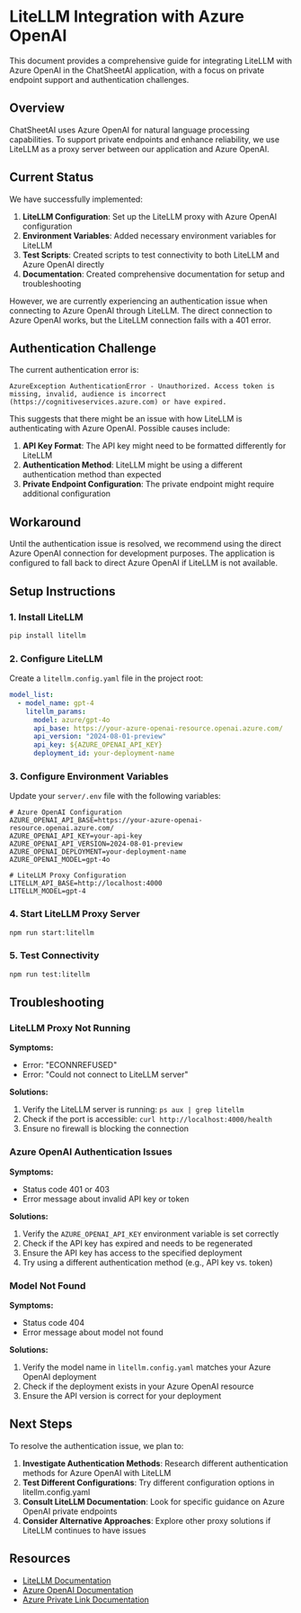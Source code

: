 # LiteLLM Integration with Azure OpenAI

This document provides a comprehensive guide for integrating LiteLLM with Azure OpenAI in the ChatSheetAI application, with a focus on private endpoint support and authentication challenges.

## Overview

ChatSheetAI uses Azure OpenAI for natural language processing capabilities. To support private endpoints and enhance reliability, we use LiteLLM as a proxy server between our application and Azure OpenAI.

## Current Status

We have successfully implemented:

1. **LiteLLM Configuration**: Set up the LiteLLM proxy with Azure OpenAI configuration
2. **Environment Variables**: Added necessary environment variables for LiteLLM
3. **Test Scripts**: Created scripts to test connectivity to both LiteLLM and Azure OpenAI directly
4. **Documentation**: Created comprehensive documentation for setup and troubleshooting

However, we are currently experiencing an authentication issue when connecting to Azure OpenAI through LiteLLM. The direct connection to Azure OpenAI works, but the LiteLLM connection fails with a 401 error.

## Authentication Challenge

The current authentication error is:

```
AzureException AuthenticationError - Unauthorized. Access token is missing, invalid, audience is incorrect (https://cognitiveservices.azure.com) or have expired.
```

This suggests that there might be an issue with how LiteLLM is authenticating with Azure OpenAI. Possible causes include:

1. **API Key Format**: The API key might need to be formatted differently for LiteLLM
2. **Authentication Method**: LiteLLM might be using a different authentication method than expected
3. **Private Endpoint Configuration**: The private endpoint might require additional configuration

## Workaround

Until the authentication issue is resolved, we recommend using the direct Azure OpenAI connection for development purposes. The application is configured to fall back to direct Azure OpenAI if LiteLLM is not available.

## Setup Instructions

### 1. Install LiteLLM

```bash
pip install litellm
```

### 2. Configure LiteLLM

Create a `litellm.config.yaml` file in the project root:

```yaml
model_list:
  - model_name: gpt-4
    litellm_params:
      model: azure/gpt-4o
      api_base: https://your-azure-openai-resource.openai.azure.com/
      api_version: "2024-08-01-preview"
      api_key: ${AZURE_OPENAI_API_KEY}
      deployment_id: your-deployment-name
```

### 3. Configure Environment Variables

Update your `server/.env` file with the following variables:

```
# Azure OpenAI Configuration
AZURE_OPENAI_API_BASE=https://your-azure-openai-resource.openai.azure.com/
AZURE_OPENAI_API_KEY=your-api-key
AZURE_OPENAI_API_VERSION=2024-08-01-preview
AZURE_OPENAI_DEPLOYMENT=your-deployment-name
AZURE_OPENAI_MODEL=gpt-4o

# LiteLLM Proxy Configuration
LITELLM_API_BASE=http://localhost:4000
LITELLM_MODEL=gpt-4
```

### 4. Start LiteLLM Proxy Server

```bash
npm run start:litellm
```

### 5. Test Connectivity

```bash
npm run test:litellm
```

## Troubleshooting

### LiteLLM Proxy Not Running

**Symptoms:**

- Error: "ECONNREFUSED"
- Error: "Could not connect to LiteLLM server"

**Solutions:**

1. Verify the LiteLLM server is running: `ps aux | grep litellm`
2. Check if the port is accessible: `curl http://localhost:4000/health`
3. Ensure no firewall is blocking the connection

### Azure OpenAI Authentication Issues

**Symptoms:**

- Status code 401 or 403
- Error message about invalid API key or token

**Solutions:**

1. Verify the `AZURE_OPENAI_API_KEY` environment variable is set correctly
2. Check if the API key has expired and needs to be regenerated
3. Ensure the API key has access to the specified deployment
4. Try using a different authentication method (e.g., API key vs. token)

### Model Not Found

**Symptoms:**

- Status code 404
- Error message about model not found

**Solutions:**

1. Verify the model name in `litellm.config.yaml` matches your Azure OpenAI deployment
2. Check if the deployment exists in your Azure OpenAI resource
3. Ensure the API version is correct for your deployment

## Next Steps

To resolve the authentication issue, we plan to:

1. **Investigate Authentication Methods**: Research different authentication methods for Azure OpenAI with LiteLLM
2. **Test Different Configurations**: Try different configuration options in litellm.config.yaml
3. **Consult LiteLLM Documentation**: Look for specific guidance on Azure OpenAI private endpoints
4. **Consider Alternative Approaches**: Explore other proxy solutions if LiteLLM continues to have issues

## Resources

- [LiteLLM Documentation](https://docs.litellm.ai/docs/)
- [Azure OpenAI Documentation](https://learn.microsoft.com/en-us/azure/ai-services/openai/)
- [Azure Private Link Documentation](https://learn.microsoft.com/en-us/azure/private-link/)
